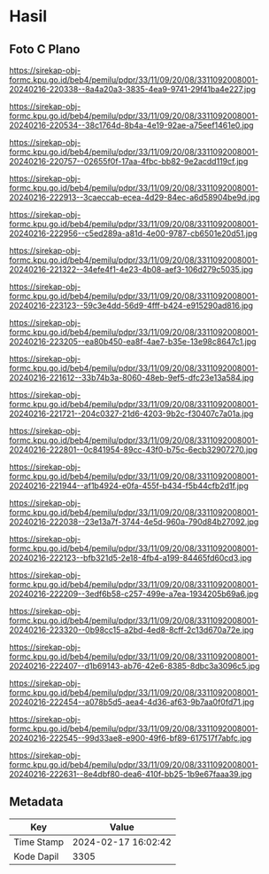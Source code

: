 # Hasil

## Foto C Plano

https://sirekap-obj-formc.kpu.go.id/beb4/pemilu/pdpr/33/11/09/20/08/3311092008001-20240216-220338--8a4a20a3-3835-4ea9-9741-29f41ba4e227.jpg

https://sirekap-obj-formc.kpu.go.id/beb4/pemilu/pdpr/33/11/09/20/08/3311092008001-20240216-220534--38c1764d-8b4a-4e19-92ae-a75eef1461e0.jpg

https://sirekap-obj-formc.kpu.go.id/beb4/pemilu/pdpr/33/11/09/20/08/3311092008001-20240216-220757--02655f0f-17aa-4fbc-bb82-9e2acdd119cf.jpg

https://sirekap-obj-formc.kpu.go.id/beb4/pemilu/pdpr/33/11/09/20/08/3311092008001-20240216-222913--3caeccab-ecea-4d29-84ec-a6d58904be9d.jpg

https://sirekap-obj-formc.kpu.go.id/beb4/pemilu/pdpr/33/11/09/20/08/3311092008001-20240216-222956--c5ed289a-a81d-4e00-9787-cb6501e20d51.jpg

https://sirekap-obj-formc.kpu.go.id/beb4/pemilu/pdpr/33/11/09/20/08/3311092008001-20240216-221322--34efe4f1-4e23-4b08-aef3-106d279c5035.jpg

https://sirekap-obj-formc.kpu.go.id/beb4/pemilu/pdpr/33/11/09/20/08/3311092008001-20240216-223123--59c3e4dd-56d9-4fff-b424-e915290ad816.jpg

https://sirekap-obj-formc.kpu.go.id/beb4/pemilu/pdpr/33/11/09/20/08/3311092008001-20240216-223205--ea80b450-ea8f-4ae7-b35e-13e98c8647c1.jpg

https://sirekap-obj-formc.kpu.go.id/beb4/pemilu/pdpr/33/11/09/20/08/3311092008001-20240216-221612--33b74b3a-8060-48eb-9ef5-dfc23e13a584.jpg

https://sirekap-obj-formc.kpu.go.id/beb4/pemilu/pdpr/33/11/09/20/08/3311092008001-20240216-221721--204c0327-21d6-4203-9b2c-f30407c7a01a.jpg

https://sirekap-obj-formc.kpu.go.id/beb4/pemilu/pdpr/33/11/09/20/08/3311092008001-20240216-222801--0c841954-89cc-43f0-b75c-6ecb32907270.jpg

https://sirekap-obj-formc.kpu.go.id/beb4/pemilu/pdpr/33/11/09/20/08/3311092008001-20240216-221944--af1b4924-e0fa-455f-b434-f5b44cfb2d1f.jpg

https://sirekap-obj-formc.kpu.go.id/beb4/pemilu/pdpr/33/11/09/20/08/3311092008001-20240216-222038--23e13a7f-3744-4e5d-960a-790d84b27092.jpg

https://sirekap-obj-formc.kpu.go.id/beb4/pemilu/pdpr/33/11/09/20/08/3311092008001-20240216-222123--bfb321d5-2e18-4fb4-a199-84465fd60cd3.jpg

https://sirekap-obj-formc.kpu.go.id/beb4/pemilu/pdpr/33/11/09/20/08/3311092008001-20240216-222209--3edf6b58-c257-499e-a7ea-1934205b69a6.jpg

https://sirekap-obj-formc.kpu.go.id/beb4/pemilu/pdpr/33/11/09/20/08/3311092008001-20240216-223320--0b98cc15-a2bd-4ed8-8cff-2c13d670a72e.jpg

https://sirekap-obj-formc.kpu.go.id/beb4/pemilu/pdpr/33/11/09/20/08/3311092008001-20240216-222407--d1b69143-ab76-42e6-8385-8dbc3a3096c5.jpg

https://sirekap-obj-formc.kpu.go.id/beb4/pemilu/pdpr/33/11/09/20/08/3311092008001-20240216-222454--a078b5d5-aea4-4d36-af63-9b7aa0f0fd71.jpg

https://sirekap-obj-formc.kpu.go.id/beb4/pemilu/pdpr/33/11/09/20/08/3311092008001-20240216-222545--99d33ae8-e900-49f6-bf89-617517f7abfc.jpg

https://sirekap-obj-formc.kpu.go.id/beb4/pemilu/pdpr/33/11/09/20/08/3311092008001-20240216-222631--8e4dbf80-dea6-410f-bb25-1b9e67faaa39.jpg


## Metadata

| Key        | Value               |
| ---------- | ------------------- |
| Time Stamp | 2024-02-17 16:02:42 |
| Kode Dapil | 3305                |



